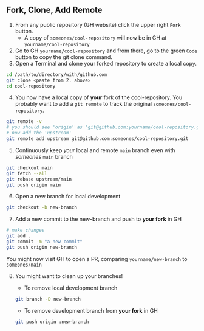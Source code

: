 ## Fork, Clone, Add Remote

1. From any public repository (GH website) click the upper right `Fork` button.
    - A copy of `someones/cool-repository` will now be in GH at `yourname/cool-repository`
2. Go to GH `yourname/cool-repository` and from there, go to the green `Code` button to copy the git clone command.
3. Open a Terminal and clone your forked repository to create a local copy.

```bash
cd /path/to/directory/with/github.com
git clone <paste from 2. above>
cd cool-repository
```

4. You now have a local copy of **your** fork of the cool-repository. You probably want to add a `git remote` to track the original `someones/cool-repository`.

```bash
git remote -v
# you should see 'origin' as 'git@github.com:yourname/cool-repository.git'
# now add the 'upstream'
git remote add upstream git@github.com:someones/cool-repository.git
```

5. Continuously keep _your_ local and remote `main` branch even with _someones_ `main` branch

```bash
git checkout main
git fetch --all
git rebase upstream/main
git push origin main
```

6. Open a new branch for local development

```bash
git checkout -b new-branch
```

7. Add a new commit to the new-branch and push to **your fork** in GH

```bash
# make changes
git add .
git commit -m "a new commit"
git push origin new-branch
```

You might now visit GH to open a PR, comparing `yourname/new-branch` to `someones/main` 

8. You might want to clean up your branches!

    - To remove local development branch

    ```bash
    git branch -D new-branch
    ```

    - To remove development branch from **your fork** in GH

    ```bash
    git push origin :new-branch
    ```


